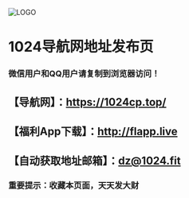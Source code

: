 ![LOGO](https://s2.ax1x.com/2019/07/28/ele0W8.jpg)

# 1024导航网地址发布页

### 微信用户和QQ用户请复制到浏览器访问！

## 【导航网】：https://1024cp.top/
## 【福利App下载】：http://flapp.live
## 【自动获取地址邮箱】：dz@1024.fit

### 重要提示：收藏本页面，天天发大财
